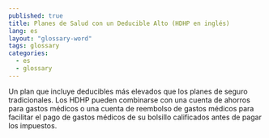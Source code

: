 ```yaml
---
published: true
title: Planes de Salud con un Deducible Alto (HDHP en inglés)
lang: es
layout: "glossary-word"
tags: glossary
categories:
  - es
  - glossary
---
```


Un plan que incluye deducibles más elevados que los planes de seguro tradicionales. Los HDHP pueden combinarse con una cuenta de ahorros para gastos médicos o una cuenta de reembolso de gastos médicos para facilitar el pago de gastos médicos de su bolsillo calificados antes de pagar los impuestos.
